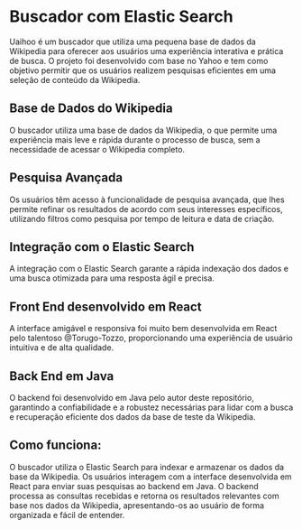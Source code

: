 # Buscador com Elastic Search
Uaihoo é um buscador que utiliza uma pequena base de dados da Wikipedia para oferecer aos usuários uma experiência interativa e prática de busca. O projeto foi desenvolvido com base no Yahoo e tem como objetivo permitir que os usuários realizem pesquisas eficientes em uma seleção de conteúdo da Wikipedia.


## Base de Dados do Wikipedia 
O buscador utiliza uma base de dados da Wikipedia, o que permite uma experiência mais leve e rápida durante o processo de busca, sem a necessidade de acessar o Wikipedia completo.

## Pesquisa Avançada 
Os usuários têm acesso à funcionalidade de pesquisa avançada, que lhes permite refinar os resultados de acordo com seus interesses específicos, utilizando filtros como pesquisa por tempo de leitura e data de criação.

## Integração com o Elastic Search
A integração com o Elastic Search garante a rápida indexação dos dados e uma busca otimizada para uma resposta ágil e precisa.

## Front End desenvolvido em React
A interface amigável e responsiva foi muito bem desenvolvida em React pelo talentoso @Torugo-Tozzo, proporcionando uma experiência de usuário intuitiva e de alta qualidade.

## Back End em Java
O backend foi desenvolvido em Java pelo autor deste repositório, garantindo a confiabilidade e a robustez necessárias para lidar com a busca e recuperação eficiente dos dados da base de teste da Wikipedia.

## Como funciona:
O buscador utiliza o Elastic Search para indexar e armazenar os dados da base da Wikipedia. Os usuários interagem com a interface desenvolvida em React para enviar suas pesquisas ao backend em Java. O backend processa as consultas recebidas e retorna os resultados relevantes com base nos dados da Wikipedia, apresentando-os ao usuário de forma organizada e fácil de entender.
